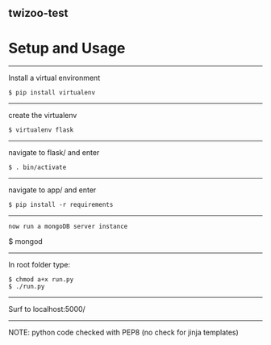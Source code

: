## twizoo-test

# Setup and Usage

-----------------------------------

Install a virtual environment
```
$ pip install virtualenv
```
-----------------------------------

create the virtualenv
```
$ virtualenv flask
```
-----------------------------------

navigate to flask/ and enter
```
$ . bin/activate
```
-----------------------------------

navigate to app/ and enter
```
$ pip install -r requirements
```
-----------------------------------
```
now run a mongoDB server instance
```
$ mongod

-----------------------------------

In root folder type:
```
$ chmod a+x run.py
$ ./run.py
```
-----------------------------------

Surf to localhost:5000/

-----------------------------------

NOTE: python code checked with PEP8 (no check for jinja templates)
